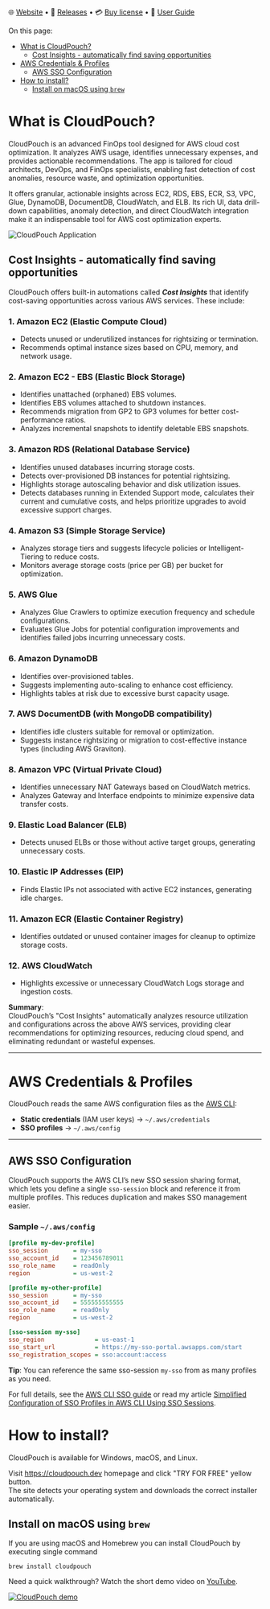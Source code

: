 🌐 [Website](https://cloudpouch.dev) • 🚀 [Releases](https://github.com/CloudPouch/CloudPouch.dev/releases) • 💳 [Buy license](https://cloudpouch.dev/#pricing) • 📖 [User Guide](https://github.com/CloudPouch/CloudPouch.dev/blob/main/userGuide/user-guide.md)

On this page:

* [What is CloudPouch?](#what-is-cloudpouch)
  * [Cost Insights - automatically find saving opportunities](#cost-insights---automatically-find-saving-opportunities)
* [AWS Credentials & Profiles](#aws-credentials--profiles)
  * [AWS SSO Configuration](#aws-sso-configuration)
* [How to install?](#how-to-install)
  * [Install on macOS using `brew`](#install-on-macos-using-brew)

# What is CloudPouch?
CloudPouch is an advanced FinOps tool designed for AWS cloud cost optimization. It analyzes AWS usage, identifies unnecessary expenses, and provides actionable recommendations. The app is tailored for cloud architects, DevOps, and FinOps specialists, enabling fast detection of cost anomalies, resource waste, and optimization opportunities.

It offers granular, actionable insights across EC2, RDS, EBS, ECR, S3, VPC, Glue, DynamoDB, DocumentDB, CloudWatch, and ELB. Its rich UI, data drill-down capabilities, anomaly detection, and direct CloudWatch integration make it an indispensable tool for AWS cost optimization experts.

![CloudPouch Application](images/CloudPouch_1.34.webp)

## Cost Insights - automatically find saving opportunities

CloudPouch offers built-in automations called ***Cost Insights*** that identify cost-saving opportunities across various AWS services. These include:

### 1. **Amazon EC2 (Elastic Compute Cloud)**  
- Detects unused or underutilized instances for rightsizing or termination.
- Recommends optimal instance sizes based on CPU, memory, and network usage.

### 2. **Amazon EC2 - EBS (Elastic Block Storage)**  
- Identifies unattached (orphaned) EBS volumes.
- Identifies EBS volumes attached to shutdown instances.
- Recommends migration from GP2 to GP3 volumes for better cost-performance ratios.
- Analyzes incremental snapshots to identify deletable EBS snapshots.

### 3. **Amazon RDS (Relational Database Service)**  
- Identifies unused databases incurring storage costs.
- Detects over-provisioned DB instances for potential rightsizing.
- Highlights storage autoscaling behavior and disk utilization issues.
- Detects databases running in Extended Support mode, calculates their current and cumulative costs, and helps prioritize upgrades to avoid excessive support charges.

### 4. **Amazon S3 (Simple Storage Service)**  
- Analyzes storage tiers and suggests lifecycle policies or Intelligent-Tiering to reduce costs.
- Monitors average storage costs (price per GB) per bucket for optimization.

### 5. **AWS Glue**  
- Analyzes Glue Crawlers to optimize execution frequency and schedule configurations.
- Evaluates Glue Jobs for potential configuration improvements and identifies failed jobs incurring unnecessary costs.

### 6. **Amazon DynamoDB**  
- Identifies over-provisioned tables.
- Suggests implementing auto-scaling to enhance cost efficiency.
- Highlights tables at risk due to excessive burst capacity usage.

### 7. **AWS DocumentDB (with MongoDB compatibility)**  
- Identifies idle clusters suitable for removal or optimization.
- Suggests instance rightsizing or migration to cost-effective instance types (including AWS Graviton).

### 8. **Amazon VPC (Virtual Private Cloud)**  
- Identifies unnecessary NAT Gateways based on CloudWatch metrics.
- Analyzes Gateway and Interface endpoints to minimize expensive data transfer costs.

### 9. **Elastic Load Balancer (ELB)**  
- Detects unused ELBs or those without active target groups, generating unnecessary costs.

### 10. **Elastic IP Addresses (EIP)**  
- Finds Elastic IPs not associated with active EC2 instances, generating idle charges.

### 11. **Amazon ECR (Elastic Container Registry)**  
- Identifies outdated or unused container images for cleanup to optimize storage costs.

### 12. **AWS CloudWatch**  
- Highlights excessive or unnecessary CloudWatch Logs storage and ingestion costs.

**Summary**:  
CloudPouch’s "Cost Insights" automatically analyzes resource utilization and configurations across the above AWS services, providing clear recommendations for optimizing resources, reducing cloud spend, and eliminating redundant or wasteful expenses.


---
# AWS Credentials & Profiles

CloudPouch reads the same AWS configuration files as the [AWS CLI](https://aws.amazon.com/cli/):

- **Static credentials** (IAM user keys) → `~/.aws/credentials`  
- **SSO profiles** → `~/.aws/config`  

---

## AWS SSO Configuration

CloudPouch supports the AWS CLI’s new SSO session sharing format, which lets you define a single `sso-session` block and reference it from multiple profiles. This reduces duplication and makes SSO management easier.

### Sample `~/.aws/config`

```ini
[profile my-dev-profile]
sso_session       = my-sso
sso_account_id    = 123456789011
sso_role_name     = readOnly
region            = us-west-2

[profile my-other-profile]
sso_session       = my-sso
sso_account_id    = 555555555555
sso_role_name     = readOnly
region            = us-west-2

[sso-session my-sso]
sso_region              = us-east-1
sso_start_url           = https://my-sso-portal.awsapps.com/start
sso_registration_scopes = sso:account:access
```
**Tip**: You can reference the same sso-session `my-sso` from as many profiles as you need.

For full details, see the [AWS CLI SSO guide](https://docs.aws.amazon.com/cli/latest/userguide/cli-configure-sso.html) or read my article [Simplified Configuration of SSO Profiles in AWS CLI Using SSO Sessions](https://dev.to/aws-heroes/simplified-configuration-of-sso-profiles-in-aws-cli-using-sso-sessions-8hh).


# How to install?

CloudPouch is available for Windows, macOS, and Linux.

Visit https://cloudpouch.dev homepage and click "TRY FOR FREE" yellow button.  
The site detects your operating system and downloads the correct installer automatically.

## Install on macOS using `brew`

If you are using macOS and Homebrew you can install CloudPouch by executing single command

```
brew install cloudpouch
```

Need a quick walkthrough? Watch the short demo video on [YouTube](https://www.youtube.com/watch?v=-kG0WIC3x8I).

[![CloudPouch demo](images/video-thumbnail.png)](https://www.youtube.com/watch?v=-kG0WIC3x8I "Watch the demo")
